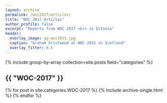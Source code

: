 ```yaml
---
layout: archive
permalink: /woc2017/articles/
title: "WOC 2017 Articles"
author_profile: false
excerpt: "Reports from WOC 2017 <br> in Estonia"
header:
  overlay_image: gg-woc2015.jpg
  caption: "Graham Gristwood at WOC 2015 in Scotland"
  overlay_filter: 0.5
---
```

{% include group-by-array collection=site.posts field="categories" %}
<h2 id="{{ category | slugify }}" class="archive__subtitle">{{ "WOC-2017" }}</h2>
{% for post in site.categories.WOC-2017 %}
  {% include archive-single.html %}
{% endfor %}
